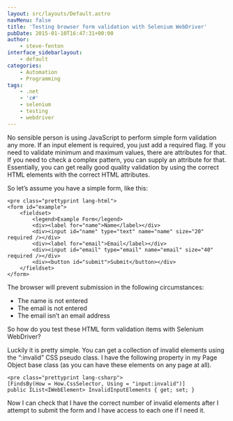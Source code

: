 ```yaml
---
layout: src/layouts/Default.astro
navMenu: false
title: 'Testing browser form validation with Selenium WebDriver'
pubDate: 2015-01-10T16:47:31+00:00
author:
    - steve-fenton
interface_sidebarlayout:
    - default
categories:
    - Automation
    - Programming
tags:
    - .net
    - 'c#'
    - selenium
    - testing
    - webdriver
---
```


No sensible person is using JavaScript to perform simple form validation any more. If an input element is required, you just add a required flag. If you need to validate minimum and maximum values, there are attributes for that. If you need to check a complex pattern, you can supply an attribute for that. Essentially, you can get really good quality validation by using the correct HTML elements with the correct HTML attributes.

So let’s assume you have a simple form, like this:

```
<pre class="prettyprint lang-html">
<form id="example">
    <fieldset>
        <legend>Example Form</legend>
        <div><label for="name">Name</label></div>
        <div><input id="name" type="text" name="name" size="20" required /></div>
        <div><label for="email">Email</label></div>
        <div><input id="email" type="email" name="email" size="40" required /></div>
        <div><button id="submit">Submit</button></div>
    </fieldset>
</form>
```
The browser will prevent submission in the following circumstances:

- The name is not entered
- The email is not entered
- The email isn’t an email address

So how do you test these HTML form validation items with Selenium WebDriver?

Luckily it is pretty simple. You can get a collection of invalid elements using the “:invalid” CSS pseudo class. I have the following property in my Page Object base class (as you can have these elements on any page at all).

```
<pre class="prettyprint lang-csharp">
[FindsBy(How = How.CssSelector, Using = "input:invalid")]
public IList<IWebElement> InvalidInputElements { get; set; }
```
Now I can check that I have the correct number of invalid elements after I attempt to submit the form and I have access to each one if I need it.
